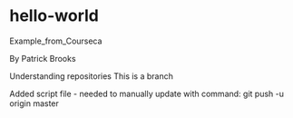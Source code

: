 # hello-world
Example_from_Courseca

By Patrick Brooks

Understanding repositories
This is a branch

Added script file - needed to manually update with
command: git push -u origin master
